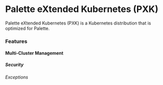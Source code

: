 # Palette eXtended Kubernetes (PXK)

Palette eXtended Kubernetes (PXK) is a Kubernetes distribution that is optimized for Palette.

### Features

#### Multi-Cluster Management

##### Security

###### Exceptions

